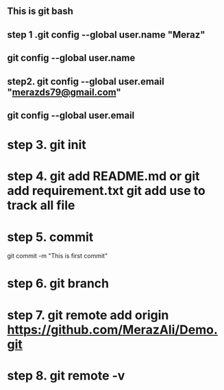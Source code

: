 ##  This is git bash
## step 1 .git config --global user.name "Meraz"
## git config --global user.name

## step2. git config --global user.email "merazds79@gmail.com"
## git config --global user.email

# step 3.  git init
# step 4.  git add README.md   or git add requirement.txt             git add use to track all file  

# step 5.  commit
git commit -m "This is first commit"   

# step 6. git branch        

# step 7. git remote add origin https://github.com/MerazAli/Demo.git

# step 8. git remote -v